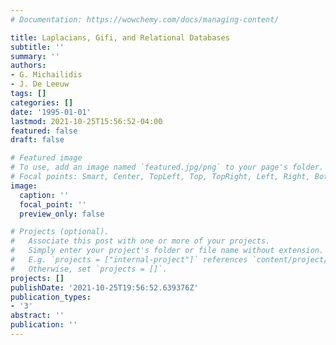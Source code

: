 ```yaml
---
# Documentation: https://wowchemy.com/docs/managing-content/

title: Laplacians, Gifi, and Relational Databases
subtitle: ''
summary: ''
authors:
- G. Michailidis
- J. De Leeuw
tags: []
categories: []
date: '1995-01-01'
lastmod: 2021-10-25T15:56:52-04:00
featured: false
draft: false

# Featured image
# To use, add an image named `featured.jpg/png` to your page's folder.
# Focal points: Smart, Center, TopLeft, Top, TopRight, Left, Right, BottomLeft, Bottom, BottomRight.
image:
  caption: ''
  focal_point: ''
  preview_only: false

# Projects (optional).
#   Associate this post with one or more of your projects.
#   Simply enter your project's folder or file name without extension.
#   E.g. `projects = ["internal-project"]` references `content/project/deep-learning/index.md`.
#   Otherwise, set `projects = []`.
projects: []
publishDate: '2021-10-25T19:56:52.639376Z'
publication_types:
- '3'
abstract: ''
publication: ''
---
```

